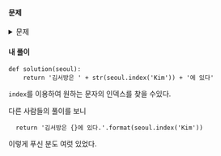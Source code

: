 #### **문제** 

<details>
  <summary>문제 </summary>
  <div markdown="1">
##### 문제 설명
행렬의 덧셈은 행과 열의 크기가 같은 두 행렬의 같은 행, 같은 열의 값을 서로 더한 결과가 됩니다. 2개의 행렬 arr1과 arr2를 입력받아, 행렬 덧셈의 결과를 반환하는 함수, solution을 완성해주세요.

##### 제한 조건
- 행렬 arr1, arr2의 행과 열의 길이는 500을 넘지 않습니다.
    
입출력 예
|arr1|	arr2|	return|
|--|--|--    
|[[1,2],[2,3]]|	[[3,4],[5,6]]|	[[4,6],[7,9]]|
|[[1],[2]]|	[[3],[4]]|	[[4],[6]]|
</div>
</details>

#### **내 풀이** 
```python3
def solution(seoul):
    return '김서방은 ' + str(seoul.index('Kim')) + '에 있다'

```

`index`를 이용하여 원하는 문자의 인덱스를 찾을 수있다.

다른 사람들의 풀이를 보니 

```python3
  return '김서방은 {}에 있다.'.format(seoul.index('Kim')) 
```
이렇게 푸신 분도 여럿 있었다.
